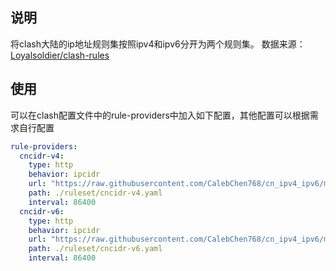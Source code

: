 ## 说明
将clash大陆的ip地址规则集按照ipv4和ipv6分开为两个规则集。
数据来源：[Loyalsoldier/clash-rules](https://github.com/Loyalsoldier/clash-rules)

## 使用
可以在clash配置文件中的rule-providers中加入如下配置，其他配置可以根据需求自行配置
``` yaml
rule-providers:
  cncidr-v4:
    type: http
    behavior: ipcidr
    url: "https://raw.githubusercontent.com/CalebChen768/cn_ipv4_ipv6/main/ipv4.txt"
    path: ./ruleset/cncidr-v4.yaml
    interval: 86400
  cncidr-v6:
    type: http
    behavior: ipcidr
    url: "https://raw.githubusercontent.com/CalebChen768/cn_ipv4_ipv6/main/ipv6.txt"
    path: ./ruleset/cncidr-v6.yaml
    interval: 86400
```

